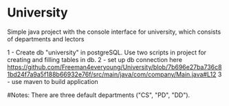 # University
Simple java project with the console interface for university, which consists of departments and lectors

1 - Create db "university" in postgreSQL. Use two scripts in project for creating and filling tables in db.
2 - set up db connection here https://github.com/Freeman4everyoung/University/blob/7b696e27ba736c81bd24f7a9a5f188b66932e76f/src/main/java/com/company/Main.java#L12
3 - use maven to build application


#Notes:
There are three default departments ("CS", "PD", "DD").
